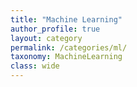```yaml
---
title: "Machine Learning"
author_profile: true
layout: category
permalink: /categories/ml/
taxonomy: MachineLearning
class: wide
---
```

